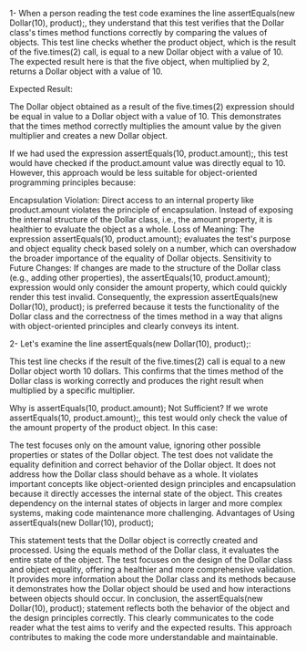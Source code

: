 1-
When a person reading the test code examines the line assertEquals(new Dollar(10), product);, 
they understand that this test verifies that the Dollar class's times method functions correctly 
by comparing the values of objects. 
This test line checks whether the product object, which is the result of the five.times(2) call, 
is equal to a new Dollar object with a value of 10. The expected result here is that 
the five object, when multiplied by 2, returns a Dollar object with a value of 10.

Expected Result:

The Dollar object obtained as a result of the five.times(2) expression 
should be equal in value to a Dollar object with a value of 10. 
This demonstrates that the times method correctly multiplies the amount value 
by the given multiplier and creates a new Dollar object.

If we had used the expression assertEquals(10, product.amount);, 
this test would have checked if the product.amount value was directly equal to 10. 
However, this approach would be less suitable for object-oriented programming principles because:

Encapsulation Violation: Direct access to an internal property 
like product.amount violates the principle of encapsulation. 
Instead of exposing the internal structure of the Dollar class, i.e., the amount property, 
it is healthier to evaluate the object as a whole.
Loss of Meaning: 
The expression assertEquals(10, product.amount); 
evaluates the test's purpose and object equality check based solely on a number, 
which can overshadow the broader importance of the equality of Dollar objects.
Sensitivity to Future Changes: 
If changes are made to the structure of the Dollar class (e.g., adding other properties), 
the assertEquals(10, product.amount); expression would only consider the amount property,
which could quickly render this test invalid.
Consequently, the expression assertEquals(new Dollar(10), product); 
is preferred because it tests the functionality of the Dollar class 
and the correctness of the times method in a way that aligns with object-oriented principles 
and clearly conveys its intent.

2-
Let's examine the line assertEquals(new Dollar(10), product);:

This test line checks if the result of the five.times(2) call 
is equal to a new Dollar object worth 10 dollars. 
This confirms that the times method of the Dollar class is working correctly 
and produces the right result when multiplied by a specific multiplier.

Why is assertEquals(10, product.amount); Not Sufficient?
If we wrote assertEquals(10, product.amount);, 
this test would only check the value of the amount property of the product object. 
In this case:

The test focuses only on the amount value, 
ignoring other possible properties or states of the Dollar object.
The test does not validate the equality definition and correct behavior of the Dollar object. 
It does not address how the Dollar class should behave as a whole.
It violates important concepts like object-oriented design principles and encapsulation 
because it directly accesses the internal state of the object. 
This creates dependency on the internal states of objects in larger and more complex systems, 
making code maintenance more challenging.
Advantages of Using assertEquals(new Dollar(10), product);

This statement tests that the Dollar object is correctly created and processed. 
Using the equals method of the Dollar class, it evaluates the entire state of the object.
The test focuses on the design of the Dollar class and object equality, offering a healthier 
and more comprehensive validation.
It provides more information about the Dollar class and its methods 
because it demonstrates how the Dollar object should be used and how interactions 
between objects should occur.
In conclusion, the assertEquals(new Dollar(10), product); 
statement reflects both the behavior of the object and the design principles correctly. 
This clearly communicates to the code reader what the test aims to verify and the expected results. 
This approach contributes to making the code more understandable and maintainable.














